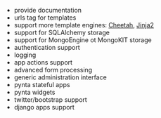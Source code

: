 * provide documentation
* urls tag for templates  
* support more template engines: [Cheetah](http://www.cheetahtemplate.org/), [Jinja2](http://jinja.pocoo.org/docs/) 
* support for SQLAlchemy storage
* support for MongoEngine ot MongoKIT storage
* authentication support
* logging
* app actions support
* advanced form processing
* generic administration interface
* pynta stateful apps
* pynta widgets
* twitter/bootstrap support
* django apps support
